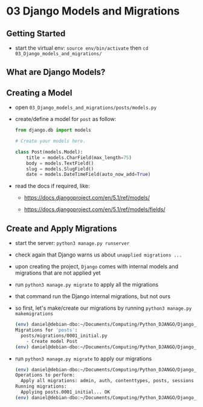 # 03 Django Models and Migrations

## Getting Started

- start the virtual env: `source env/bin/activate` then `cd 03_Django_models_and_migrations/`

## What are Django Models?

## Creating a Model

- open `03_Django_models_and_migrations/posts/models.py`

- create/define a model for `post` as follow:

  ```py
  from django.db import models

  # Create your models here.

  class Post(models.Model):
      title = models.CharField(max_length=75)
      body = models.TextField()
      slug = models.SlugField()
      date = models.DateTimeField(auto_now_add=True)
  ```

- read the docs if required, like:
  
  - <https://docs.djangoproject.com/en/5.1/ref/models/>

  - <https://docs.djangoproject.com/en/5.1/ref/models/fields/>

## Create and Apply Migrations

- start the server: `python3 manage.py runserver`
  
- check again that Django warns us about `unapplied migrations ...`
  
- upon creating the project, `Django` comes with internal models and
  migrations that are not applied yet
  
- run `python3 manage.py migrate` to apply all the migrations
  
- that command run the Django internal migrations, but not ours
  
- so first, let's make/create our migrations by running
  `python3 manage.py makemigrations`

  ```bash
  (env) daniel@debian-dbo:~/Documents/Computing/Python_DJANGO/Django_Dave_Gray/03_Django_models_and_migrations$ python3 manage.py makemigrations
  Migrations for 'posts':
    posts/migrations/0001_initial.py
      - Create model Post
  (env) daniel@debian-dbo:~/Documents/Computing/Python_DJANGO/Django_Dave_Gray/03_Django_models_and_migrations$ 
  ```

- run `python3 manage.py migrate` to apply our migrations

  ```bash
  (env) daniel@debian-dbo:~/Documents/Computing/Python_DJANGO/Django_Dave_Gray/03_Django_models_and_migrations$ python3 manage.py migrate
  Operations to perform:
    Apply all migrations: admin, auth, contenttypes, posts, sessions
  Running migrations:
    Applying posts.0001_initial... OK
  (env) daniel@debian-dbo:~/Documents/Computing/Python_DJANGO/Django_Dave_Gray/03_Django_models_and_migrations$ 
  ```
